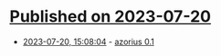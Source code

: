 # [Published on 2023-07-20](index.md)

* [2023-07-20, 15:08:04](https://lobste.rs/s/wupk7c/azorius_0_1) - [azorius 0.1](https://flak.tedunangst.com/post/azorius-01)
